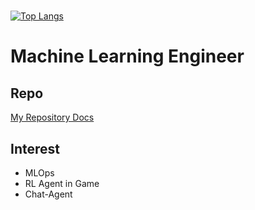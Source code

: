 # 
[![Top Langs](https://github-readme-stats.vercel.app/api/top-langs/?username=naem1023&layout=compact)](https://github.com/anuraghazra/github-readme-stats)

# Machine Learning Engineer

## Repo
[My Repository Docs](REPO.md)
## Interest
- MLOps
- RL Agent in Game
- Chat-Agent
